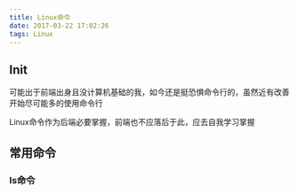 ```yaml
---
title: Linux命令
date: 2017-03-22 17:02:26
tags: Linux
---
```


## Init
可能出于前端出身且没计算机基础的我，如今还是挺恐惧命令行的，虽然近有改善开始尽可能多的使用命令行

Linux命令作为后端必要掌握，前端也不应落后于此，应去自我学习掌握

## 常用命令

### ls命令


